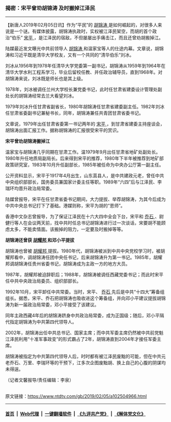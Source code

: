 ### 揭密：宋平曾劝胡锦涛 及时搬掉江泽民
------------------------

<div class="post_content">
 <p>
  【新唐人2019年02月05日讯】作为“平民”的
  <a href="https://www.ntdtv.com/gb/胡锦涛.htm">
   胡锦涛
  </a>
  是如何崛起的，对很多人来说是一个谜。有媒体披露，胡锦涛执政时，实权被江泽民架空，而胡的首个政治“伯乐”
  <a href="https://www.ntdtv.com/gb/宋平.htm">
   宋平
  </a>
  ，是江泽民的宿敌，不但屡屡出手痛击江，而且还曾劝胡搬掉江。
 </p>
 <p>
  陆媒最近发文曝光中共前领导人
  <a href="https://www.ntdtv.com/gb/胡锦涛.htm">
   胡锦涛
  </a>
  和温家宝等人的仕途内幕。文章说，胡锦涛和习近平既是清华大学校友，又有一个共同的“清华伯乐”刘冰。
 </p>
 <p>
  刘冰从1956年到1978年任清华大学党委第一副书记，胡锦涛从1959年到1964年在清华大学水利工程系学习，毕业后留校任教、并任政治辅导员，直到1968年。对胡锦涛来说，刘冰既是师长也是其上级。
 </p>
 <p>
  1978年，刘冰被调任兰州大学校长兼党委书记，此时任甘肃省建委设计管理处副处长的胡锦涛经常去兰大看望刘冰。
 </p>
 <p>
  1979年刘冰升任甘肃省副省长，1980年胡锦涛任甘肃省建委副主任。1982年刘冰任甘肃省委副书记兼秘书长，同年，胡锦涛兼任共青团甘肃省委书记。
 </p>
 <p>
  文章说，1979年出任甘肃省委第一书记两年的
  <a href="https://www.ntdtv.com/gb/宋平.htm">
   宋平
  </a>
  ，到甘肃省建委主持座谈会，胡锦涛出面汇报工作。据称胡锦涛的汇报很受宋平的赏识。
 </p>
 <p>
  <strong>
   宋平曾劝胡锦涛搬掉江
  </strong>
 </p>
 <p>
  温家宝与胡锦涛几乎同期在甘肃工作。温1979年9月出任甘肃省地矿处副处长。1980年升任地质局副局长。后来得到宋平的推荐，1980年下半年被推荐到地矿部政策研究室，1983年10月升任副部长，1985年被任命为中央办公厅第一副主任。
 </p>
 <p>
  公开资料显示，宋平于1917年4月出生，山东莒县人，是中共建政元老，曾任中共中央组织部部长，国务委员兼国家计委主任等职。1989年“六四”后与江泽民、李瑞环均晋升政治局常委。
 </p>
 <p>
  陆媒曾报导，宋平在任甘肃省委书记期间，大力提拔、举荐胡锦涛，为其今后成为中共中央总书记打下了基础。港媒则称，宋平为胡的“恩师”。
 </p>
 <p>
  香港中文杂志曾报导，为了保证江泽民在十六大四中全会下台，宋平和
  <a href="https://www.ntdtv.com/gb/乔石.htm">
   乔石
  </a>
  、尉健行等人在会议两天前，找中共时任总书记胡锦涛进行过一次谈话，宋要胡不能顾虑太多，不能卖情面。该搬掉的阻力，一定要及时搬掉等等。
 </p>
 <p>
  <strong>
   胡锦涛还曾获
   <a href="https://www.ntdtv.com/gb/胡耀邦.htm">
    胡耀邦
   </a>
   和邓小平提拔
  </strong>
 </p>
 <p>
  胡锦涛也曾被
  <a href="https://www.ntdtv.com/gb/胡耀邦.htm">
   胡耀邦
  </a>
  提拔。1980年代，胡锦涛被派到中共中央党校学习时，被胡耀邦看中，调胡锦涛任团中央任书记，后来胡锦涛升为第一书记。1985年，胡耀邦调胡锦涛任贵州省委书记，胡锦涛成为主政一方的地方大员。
 </p>
 <p>
  1987年，胡耀邦被迫辞职后；1988年，胡锦涛被调任西藏党委书记；而此时宋平任中共中央政治局委员、组织部部长。
 </p>
 <p>
  1992年10月，宋平卸任中共常委。当时，宋平、
  <a href="https://www.ntdtv.com/gb/乔石.htm">
   乔石
  </a>
  先后是中共“十四大”筹备组组长。据悉，宋平、乔石把胡锦涛也吸收进这个筹备组，并向邓小平建议提拔胡锦涛为新一届政治局常委，邓小平接受了该建议。
 </p>
 <p>
  同年主政西藏4年后的胡锦涛跻身中共政治局常委，成为正国级；随后，邓小平隔代指定胡锦涛为中共第四代领导人。
 </p>
 <p>
  2002年，胡锦涛出任中共总书记、国家主席；而中共军委主席仍然被中共前党魁江泽民利用“十准军事政变”的形式霸占了2年，胡锦涛直到2004年才接任军委主席。
 </p>
 <p>
  胡锦涛被指定为中共第四代领导人后，时时都有被江泽民废黜的可能，但在中共元老乔石、万里、李瑞环等的干预下，江多次企图废黜胡、换上自己的心腹的阴谋均未得逞。
 </p>
 <p>
  （记者文馨报导/责任编辑：李泉）
 </p>
 <div class="single_ad">
 </div>
</div>

<br/>原文链接：https://www.ntdtv.com/gb/2019/02/05/a102504966.html


------------------------
#### [首页](https://github.com/gfw-breaker/banned-news/blob/master/README.md) &nbsp;|&nbsp; [Web代理](https://github.com/labour-camp/helloworld) &nbsp;|&nbsp; [一键翻墙软件](https://github.com/gfw-breaker/nogfw/blob/master/README.md) &nbsp;|&nbsp; [《九评共产党》](https://github.com/gfw-breaker/9ping.md/blob/master/README.md#九评之一评共产党是什么) &nbsp;|&nbsp; [《解体党文化》](https://github.com/gfw-breaker/jtdwh.md/blob/master/README.md#绪论)

